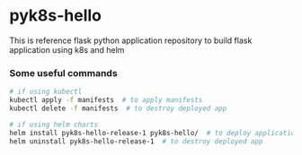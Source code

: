 # pyk8s-hello

This is reference flask python application repository to build flask application using k8s and helm

### Some useful commands

```bash
# if using kubectl
kubectl apply -f manifests  # to apply manifests
kubectl delete -f manifests  # to destroy deployed app

# if using helm charts
helm install pyk8s-hello-release-1 pyk8s-hello/  # to deploy application
helm uninstall pyk8s-hello-release-1  # to destroy deployed app
```
